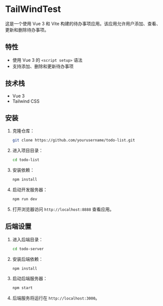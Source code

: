 # TailWindTest

这是一个使用 Vue 3 和 Vite 构建的待办事项应用。该应用允许用户添加、查看、更新和删除待办事项。

## 特性

- 使用 Vue 3 的 `<script setup>` 语法
- 支持添加、删除和更新待办事项

## 技术栈

- Vue 3
- Tailwind CSS

## 安装

1. 克隆仓库：

   ```bash
   git clone https://github.com/yourusername/todo-list.git
   ```

2. 进入项目目录：

   ```bash
   cd todo-list
   ```

3. 安装依赖：

   ```bash
   npm install
   ```

4. 启动开发服务器：

   ```bash
   npm run dev
   ```

5. 打开浏览器访问 `http://localhost:8888` 查看应用。

## 后端设置

1. 进入后端目录：

   ```bash
   cd todo-server
   ```

2. 安装后端依赖：

   ```bash
   npm install
   ```

3. 启动后端服务器：

   ```bash
   npm start
   ```

4. 后端服务将运行在 `http://localhost:3000`。